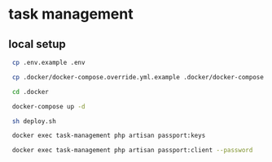 # task management

## local setup

```bash
 cp .env.example .env
```

```bash
 cp .docker/docker-compose.override.yml.example .docker/docker-compose.override.yml
```

```bash
 cd .docker
```

```bash
 docker-compose up -d
```

```bash
 sh deploy.sh
```

```bash
 docker exec task-management php artisan passport:keys
```

```bash
 docker exec task-management php artisan passport:client --password
```
